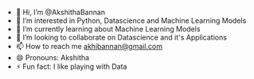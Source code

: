 - 👋 Hi, I’m @AkshithaBannan
- 👀 I’m interested in Python, Datascience and Machine Learning Models
- 🌱 I’m currently learning about Machine Learning Models
- 💞️ I’m looking to collaborate on Datascience and it's Applications
- 📫 How to reach me akhibannan@gmail.com
- 😄 Pronouns: Akshitha
- ⚡ Fun fact: I like playing with Data

<!---
AkshithaBannan/AkshithaBannan is a ✨ special ✨ repository because its `README.md` (this file) appears on your GitHub profile.
You can click the Preview link to take a look at your changes.
--->
